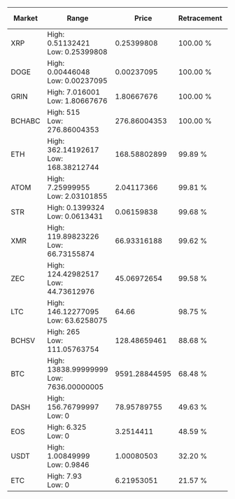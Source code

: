 | Market | Range | Price| Retracement | Doubles to 50% |
| --- | --- | --- | --- | --- |
| XRP | High: 0.51132421<br />Low: 0.25399808 | 0.25399808 | 100.00 % | 1.51 |
| DOGE | High: 0.00446048<br />Low: 0.00237095 | 0.00237095 | 100.00 % | 1.44 |
| GRIN | High: 7.016001<br />Low: 1.80667676 | 1.80667676 | 100.00 % | 2.44 |
| BCHABC | High: 515<br />Low: 276.86004353 | 276.86004353 | 100.00 % | 1.43 |
| ETH | High: 362.14192617<br />Low: 168.38212744 | 168.58802899 | 99.89 % | 1.57 |
| ATOM | High: 7.25999955<br />Low: 2.03101855 | 2.04117366 | 99.81 % | 2.28 |
| STR | High: 0.1399324<br />Low: 0.0613431 | 0.06159838 | 99.68 % | 1.63 |
| XMR | High: 119.89823226<br />Low: 66.73155874 | 66.93316188 | 99.62 % | 1.39 |
| ZEC | High: 124.42982517<br />Low: 44.73612976 | 45.06972654 | 99.58 % | 1.88 |
| LTC | High: 146.12277095<br />Low: 63.6258075 | 64.66 | 98.75 % | 1.62 |
| BCHSV | High: 265<br />Low: 111.05763754 | 128.48659461 | 88.68 % | 1.46 |
| BTC | High: 13838.99999999<br />Low: 7636.00000005 | 9591.28844595 | 68.48 % | 1.12 |
| DASH | High: 156.76799997<br />Low: 0 | 78.95789755 | 49.63 % | 0.00 |
| EOS | High: 6.325<br />Low: 0 | 3.2514411 | 48.59 % | 0.00 |
| USDT | High: 1.00849999<br />Low: 0.9846 | 1.00080503 | 32.20 % | 0.00 |
| ETC | High: 7.93<br />Low: 0 | 6.21953051 | 21.57 % | 0.00 |
